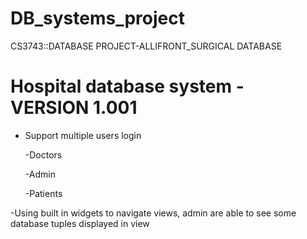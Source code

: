 # DB_systems_project
CS3743::DATABASE PROJECT-ALLIFRONT_SURGICAL DATABASE

# Hospital database system - VERSION 1.001
- Support multiple users login

  -Doctors
  
  -Admin
  
  -Patients

-Using built in widgets to navigate views, admin are able to see some database tuples displayed in view
